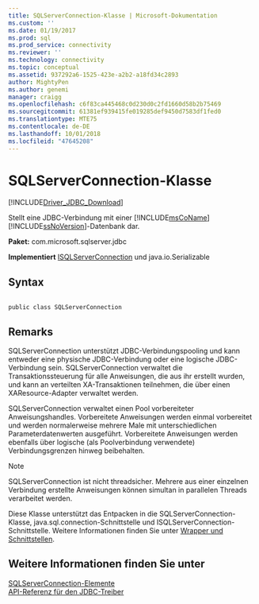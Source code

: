 ```yaml
---
title: SQLServerConnection-Klasse | Microsoft-Dokumentation
ms.custom: ''
ms.date: 01/19/2017
ms.prod: sql
ms.prod_service: connectivity
ms.reviewer: ''
ms.technology: connectivity
ms.topic: conceptual
ms.assetid: 937292a6-1525-423e-a2b2-a18fd34c2893
author: MightyPen
ms.author: genemi
manager: craigg
ms.openlocfilehash: c6f83ca445468c0d230d0c2fd1660d58b2b75469
ms.sourcegitcommit: 61381ef939415fe019285def9450d7583df1fed0
ms.translationtype: MTE75
ms.contentlocale: de-DE
ms.lasthandoff: 10/01/2018
ms.locfileid: "47645208"
---
```

# <a name="sqlserverconnection-class"></a>SQLServerConnection-Klasse
[!INCLUDE[Driver_JDBC_Download](../../../includes/driver_jdbc_download.md)]

  Stellt eine JDBC-Verbindung mit einer [!INCLUDE[msCoName](../../../includes/msconame_md.md)] [!INCLUDE[ssNoVersion](../../../includes/ssnoversion-md.md)]-Datenbank dar.  
  
 **Paket:** com.microsoft.sqlserver.jdbc  
  
 **Implementiert** [ISQLServerConnection](../../../connect/jdbc/reference/isqlserverconnection-interface.md) und java.io.Serializable  
  
## <a name="syntax"></a>Syntax  
  
```  
  
public class SQLServerConnection  
```  
  
## <a name="remarks"></a>Remarks  
 SQLServerConnection unterstützt JDBC-Verbindungspooling und kann entweder eine physische JDBC-Verbindung oder eine logische JDBC-Verbindung sein. SQLServerConnection verwaltet die Transaktionssteuerung für alle Anweisungen, die aus ihr erstellt wurden, und kann an verteilten XA-Transaktionen teilnehmen, die über einen XAResource-Adapter verwaltet werden.  
  
 SQLServerConnection verwaltet einen Pool vorbereiteter Anweisungshandles. Vorbereitete Anweisungen werden einmal vorbereitet und werden normalerweise mehrere Male mit unterschiedlichen Parameterdatenwerten ausgeführt. Vorbereitete Anweisungen werden ebenfalls über logische (als Poolverbindung verwendete) Verbindungsgrenzen hinweg beibehalten.  
  
> [!NOTE]  
>  SQLServerConnection ist nicht threadsicher. Mehrere aus einer einzelnen Verbindung erstellte Anweisungen können simultan in parallelen Threads verarbeitet werden.  
  
 Diese Klasse unterstützt das Entpacken in die SQLServerConnection-Klasse, java.sql.connection-Schnittstelle und ISQLServerConnection-Schnittstelle. Weitere Informationen finden Sie unter [Wrapper und Schnittstellen](../../../connect/jdbc/wrappers-and-interfaces.md).  
  
## <a name="see-also"></a>Weitere Informationen finden Sie unter  
 [SQLServerConnection-Elemente](../../../connect/jdbc/reference/sqlserverconnection-members.md)   
 [API-Referenz für den JDBC-Treiber](../../../connect/jdbc/reference/jdbc-driver-api-reference.md)  
  
  
